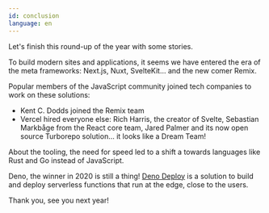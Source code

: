 ```yaml
---
id: conclusion
language: en
---
```


Let's finish this round-up of the year with some stories.

To build modern sites and applications, it seems we have entered the era of the meta frameworks: Next.js, Nuxt, SvelteKit... and the new comer Remix.

Popular members of the JavaScript community joined tech companies to work on these solutions:

- Kent C. Dodds joined the Remix team
- Vercel hired everyone else: Rich Harris, the creator of Svelte, Sebastian Markbåge from the React core team, Jared Palmer and its now open source Turborepo solution... it looks like a Dream Team!

About the tooling, the need for speed led to a shift a towards languages like Rust and Go instead of JavaScript.

Deno, the winner in 2020 is still a thing! [Deno Deploy](https://deno.com/deploy/docs) is a solution to build and deploy serverless functions that run at the edge, close to the users.

Thank you, see you next year!
